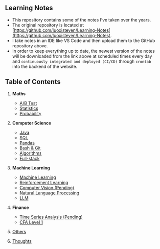 ## Learning Notes
- This repository contains some of the notes I’ve taken over the years.
- The original repository is located at [https://github.com/luoxisteven/Learning-Notes](https://github.com/luoxisteven/Learning-Notes).
- I take notes in an IDE like VS Code and then upload them to the GitHub repository above.
- In order to keep everything up to date, the newest version of the notes will be downloaded from the link above at scheduled times every day and `continuously integrated and deployed (CI/CD)` through `crontab` into the backend of the website.


## Table of Contents
1) **Maths**
    - [A/B Test](notes-en/AB%20Test.md)
    - [Statistics](notes-en/Statistics.md)
    - [Probability](notes-en/Probability.md)
2) **Computer Science**
    - [Java](notes-en/Java.md)
    - [SQL](notes-en/SQL.md)
    - [Pandas](notes-en/Pandas.md)
    - [Bash & Git](notes-en/bash-git.md)
    - [Algorithms](notes-en/Algorithms.md)
    - [Full-stack](notes-en/Full-stack.md)
3) **Machine Learning**
    - [Machine Learning](notes-en/Machine%20Learning.md)
    - [Reinforcement Learning](notes-en/Reinforcement%20Learning.md)
    - [Computer Vision (Pending)](notes-en/CV.md)
    - [Natural Language Processing](notes-en/NLP.md)
    - [LLM](notes-cn/LLM.md)
4) **Finance**
    - [Time Series Analysis (Pending)](notes-en/Time%20Series%20Analysis.md)
    - [CFA Level 1](./CFA%20Level%201/)

5) [Others](notes-en/Others.md)
6) [Thoughts](notes-en/Thoughts.md)
